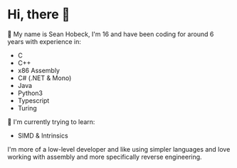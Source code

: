 # Hi, there 👋
📖 My name is Sean Hobeck, I'm 16 and have been coding for around 6 years with experience in:
- C
- C++
- x86 Assembly
- C# (.NET & Mono)
- Java
- Python3
- Typescript
- Turing

🌱 I'm currently trying to learn:
- SIMD & Intrinsics

I'm more of a low-level developer and like using simpler languages and love working with assembly and more specifically reverse engineering.
